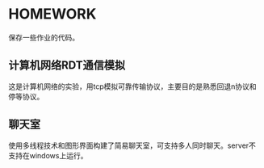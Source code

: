# HOMEWORK
保存一些作业的代码。

## 计算机网络RDT通信模拟
这是计算机网络的实验，用tcp模拟可靠传输协议，主要目的是熟悉回退n协议和停等协议。

## 聊天室
使用多线程技术和图形界面构建了简易聊天室，可支持多人同时聊天。server不支持在windows上运行。
